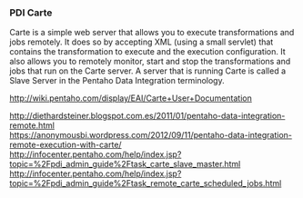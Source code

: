 ### PDI Carte

Carte is a simple web server that allows you to execute transformations and jobs remotely.  It does so by accepting XML (using a small servlet) that contains the transformation to execute and the execution configuration.  It also allows you to remotely monitor, start and stop the transformations and jobs that run on the Carte server.
A server that is running Carte is called a Slave Server in the Pentaho Data Integration terminology.





http://wiki.pentaho.com/display/EAI/Carte+User+Documentation<BR>

http://diethardsteiner.blogspot.com.es/2011/01/pentaho-data-integration-remote.html <BR>
https://anonymousbi.wordpress.com/2012/09/11/pentaho-data-integration-remote-execution-with-carte/<BR>
http://infocenter.pentaho.com/help/index.jsp?topic=%2Fpdi_admin_guide%2Ftask_carte_slave_master.html<BR>
http://infocenter.pentaho.com/help/index.jsp?topic=%2Fpdi_admin_guide%2Ftask_remote_carte_scheduled_jobs.html<BR>





